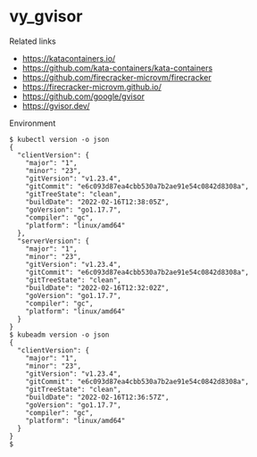 # vy_gvisor

Related links

- https://katacontainers.io/
- https://github.com/kata-containers/kata-containers
- https://github.com/firecracker-microvm/firecracker
- https://firecracker-microvm.github.io/
- https://github.com/google/gvisor
- https://gvisor.dev/

Environment

```
$ kubectl version -o json
{
  "clientVersion": {
    "major": "1",
    "minor": "23",
    "gitVersion": "v1.23.4",
    "gitCommit": "e6c093d87ea4cbb530a7b2ae91e54c0842d8308a",
    "gitTreeState": "clean",
    "buildDate": "2022-02-16T12:38:05Z",
    "goVersion": "go1.17.7",
    "compiler": "gc",
    "platform": "linux/amd64"
  },
  "serverVersion": {
    "major": "1",
    "minor": "23",
    "gitVersion": "v1.23.4",
    "gitCommit": "e6c093d87ea4cbb530a7b2ae91e54c0842d8308a",
    "gitTreeState": "clean",
    "buildDate": "2022-02-16T12:32:02Z",
    "goVersion": "go1.17.7",
    "compiler": "gc",
    "platform": "linux/amd64"
  }
}
$ kubeadm version -o json
{
  "clientVersion": {
    "major": "1",
    "minor": "23",
    "gitVersion": "v1.23.4",
    "gitCommit": "e6c093d87ea4cbb530a7b2ae91e54c0842d8308a",
    "gitTreeState": "clean",
    "buildDate": "2022-02-16T12:36:57Z",
    "goVersion": "go1.17.7",
    "compiler": "gc",
    "platform": "linux/amd64"
  }
}
$ 
```

